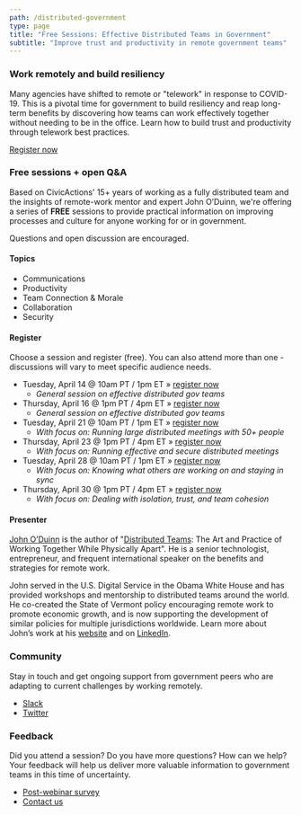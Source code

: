 ```yaml
---
path: /distributed-government
type: page
title: "Free Sessions: Effective Distributed Teams in Government"
subtitle: "Improve trust and productivity in remote government teams"
---
```

### Work remotely and build resiliency
Many agencies have shifted to remote or "telework" in response to COVID-19. This is a pivotal time for government to build resiliency and reap long-term benefits by discovering how teams can work effectively together without needing to be in the office. Learn how to build trust and productivity through telework best practices.

[Register now](#register)

### Free sessions + open Q&A
Based on CivicActions' 15+ years of working as a fully distributed team and the insights of remote-work mentor and expert John O’Duinn, we're offering a series of **FREE** sessions to provide practical information on improving processes and culture for anyone working for or in government.

Questions and open discussion are encouraged.

#### Topics

* Communications
* Productivity
* Team Connection & Morale
* Collaboration
* Security

#### Register

Choose a session and register (free). You can also attend more than one - discussions will vary to meet specific audience needs.

* Tuesday, April 14 @ 10am PT / 1pm ET » [register now](https://civicactions.zoom.us/meeting/register/tZ0qdeiurTwoR1TiY-ojZqZXabxqb57hsw)
  * *General session on effective distributed gov teams*
* Thursday, April 16 @ 1pm PT / 4pm ET » [register now](https://civicactions.zoom.us/meeting/register/tZ0kdOqtqDkqDXVG8L_Tqr2XbmHpeRAaRQ)
  * *General session on effective distributed gov teams*
* Tuesday, April 21 @ 10am PT / 1pm ET » [register now](https://civicactions.zoom.us/meeting/register/tZApde2rrTIqvRkYxtud73RnZPMRFrrNbw)
  * *With focus on: Running large distributed meetings with 50+ people*
* Thursday, April 23 @ 1pm PT / 4pm ET » [register now](https://civicactions.zoom.us/meeting/register/tZIscOqgqjgpOL0by_-0tkkr_iVB9bMhUA)
  * *With focus on: Running effective and secure distributed meetings*
* Tuesday, April 28 @ 10am PT / 1pm ET » [register now](https://civicactions.zoom.us/meeting/register/u5Epfu6gqzwrwOP_tVHyTeYLXq5yuZnJHA)
  * *With focus on: Knowing what others are working on and staying in sync*
* Thursday, April 30 @ 1pm PT / 4pm ET » [register now](https://civicactions.zoom.us/meeting/register/uZ0vf-yrrT8jmidw_oDEjo0POzgKf0w45w)
  * *With focus on: Dealing with isolation, trust, and team cohesion*

#### Presenter

[John O’Duinn](https://civicactions.com/team/john-o-duinn) is the author of "[Distributed Teams](https://www.amzn.com/1732254907): The Art and Practice of Working Together While Physically Apart". He is a senior technologist, entrepreneur, and frequent international speaker on the benefits and strategies for remote work.

John served in the U.S. Digital Service in the Obama White House and has provided workshops and mentorship to distributed teams around the world. He co-created the State of Vermont policy encouraging remote work to promote economic growth, and is now supporting the development of similar policies for multiple jurisdictions worldwide. Learn more about John’s work at his [website](http://oduinn.com/) and on [LinkedIn](https://www.linkedin.com/in/joduinn).


### Community

Stay in touch and get ongoing support from government peers who are adapting to current challenges by working remotely.

* [Slack](https://distributedgov.herokuapp.com/)
* [Twitter](https://twitter.com/DistributedGov)


### Feedback

Did you attend a session? Do you have more questions? How can we help? Your feedback will help us deliver more valuable information to government teams in this time of uncertainty. 

* [Post-webinar survey](https://www.surveymonkey.com/r/distributedgov)
* [Contact us](https://civicactions.com/contact)
